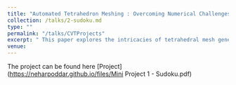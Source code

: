 ```yaml
---
title: "Automated Tetrahedron Meshing : Overcoming Numerical Challenges in Volumetric Data Processing"
collection: /talks/2-sudoku.md
type: ""
permalink: "/talks/CVTProjects"
excerpt: " This paper explores the intricacies of tetrahedral mesh generation from medical volumetric data, highlighting the challenges posed by numerical errors and presenting a Delaunay triangulation-based approach for creating high-quality and subject-specific meshes." 
venue:  
---
```


The project can be found here [Project](https://neharpoddar.github.io/files/Mini Project 1 - Sudoku.pdf)